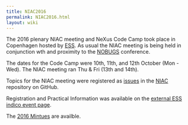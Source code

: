 ```yaml
---
title: NIAC2016
permalink: NIAC2016.html
layout: wiki
---
```


The 2016 plenary NIAC meeting and NeXus Code Camp 
took place in Copenhagen hosted by
[ESS](https://europeanspallationsource.se/data-management-and-software-centre).
As usual the NIAC meeting is being held in conjunction wth and proximity
to the [NOBUGS](https://nobugs.esss.se/) conference.

The dates for the Code Camp were 10th, 11th, and 12th October (Mon -
Wed). The NIAC meeting ran Thu & Fri (13th and 14th).

Topics for the NIAC meeting were registered as
[issues](https://github.com/nexusformat/NIAC/issues) in the
[NIAC](https://github.com/nexusformat/NIAC) repository on GitHub.

Registration and Practical Information was available on the
[external ESS indico event page](https://indico.esss.lu.se/event/554/).

The [2016 Mintues](NIAC2016Minutes.html "wikilink") are availble.
